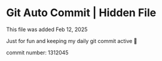 # Git Auto Commit | Hidden File

This file was added Feb 12, 2025

Just for fun and keeping my daily git commit active 🤪

commit number: 1312045
